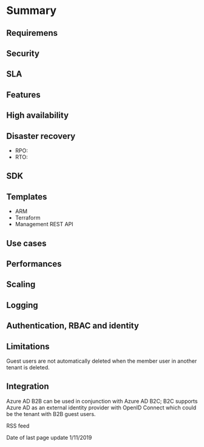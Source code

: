 Summary
=======

Requiremens
-----------

Security
--------

SLA
---

Features
--------

High availability
-----------------

Disaster recovery
-----------------

  * RPO:
  * RTO:

SDK
---

Templates
---------

  * ARM
  * Terraform
  * Management REST API

Use cases
---------

Performances
------------

Scaling
-------

Logging
-------

Authentication, RBAC and identity
---------------------------------

Limitations
-----------

Guest users are not automatically deleted when the member user in another tenant is deleted.

Integration
-----------

Azure AD B2B can be used in conjunction with Azure AD B2C; B2C supports Azure AD as an external identity provider with OpenID Connect which could be the tenant with B2B guest users.

RSS feed

Date of last page update
1/11/2019